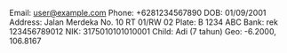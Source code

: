 <!-- EXPECT: CONTACT_EMAIL, CONTACT_PHONE, DOB, ADDRESS_STREET, PLATE_ID, BANK_ACCOUNT, IDN_NIK, CHILD_NAME_AGE, GEO_FINE -->

Email: user@example.com
Phone: +6281234567890
DOB: 01/09/2001
Address: Jalan Merdeka No. 10 RT 01/RW 02
Plate: B 1234 ABC
Bank: rek 123456789012
NIK: 3175010101010001
Child: Adi (7 tahun)
Geo: -6.2000, 106.8167
